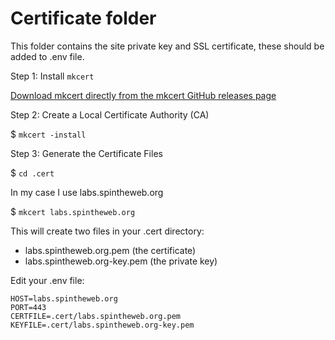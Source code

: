 # Certificate folder

This folder contains the site private key and SSL certificate, these should be added to .env file.

Step 1: Install `mkcert`

[Download mkcert directly from the mkcert GitHub releases page](https://github.com/FiloSottile/mkcert/releases)

Step 2: Create a Local Certificate Authority (CA)

$ `mkcert -install`

Step 3: Generate the Certificate Files

$ `cd .cert`

In my case I use labs.spintheweb.org

$ `mkcert labs.spintheweb.org`

This will create two files in your .cert directory:
- labs.spintheweb.org.pem (the certificate)
- labs.spintheweb.org-key.pem (the private key)

Edit your .env file:

```
HOST=labs.spintheweb.org
PORT=443
CERTFILE=.cert/labs.spintheweb.org.pem
KEYFILE=.cert/labs.spintheweb.org-key.pem
```